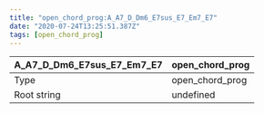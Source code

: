 ```yaml
---
title: "open_chord_prog:A_A7_D_Dm6_E7sus_E7_Em7_E7"
date: "2020-07-24T13:25:51.387Z"
tags: [open_chord_prog]
---
```


|A_A7_D_Dm6_E7sus_E7_Em7_E7|open_chord_prog|
|---|---|
|Type|open_chord_prog|
|Root string|undefined|

